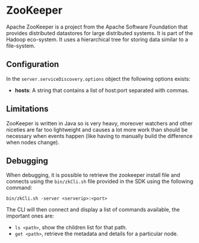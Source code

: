 # ZooKeeper

Apache ZooKeeper is a project from the Apache Software Foundation that provides distributed datastores for large
distributed systems. It is part of the Hadoop eco-system. It uses a hierarchical tree for storing data similar to a
file-system.

## Configuration

In the `server.serviceDiscovery.options` object the following options exists:
 - __hosts__: A string that contains a list of host:port separated with commas.

## Limitations

ZooKeeper is written in Java so is very heavy, moreover watchers and other niceties are far too lightweight and causes
a lot more work than should be necessary when events happen (like having to manually build the difference when nodes
change).

## Debugging

When debugging, it is possible to retrieve the zookeeper install file and connects using the `bin/zkCli.sh` file provided
in the SDK using the following command:

`bin/zkCli.sh -server <serverip>:<port>`

The CLI will then connect and display a list of commands available, the important ones are:

 - `ls <path>`, show the children list for that path.
 - `get <path>`, retrieve the metadata and details for a particular node.